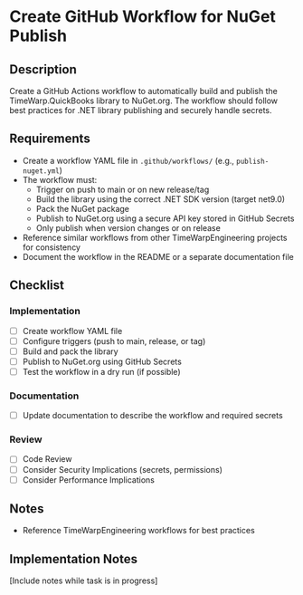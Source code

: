 # Create GitHub Workflow for NuGet Publish

## Description

Create a GitHub Actions workflow to automatically build and publish the TimeWarp.QuickBooks library to NuGet.org. The workflow should follow best practices for .NET library publishing and securely handle secrets.

## Requirements

- Create a workflow YAML file in `.github/workflows/` (e.g., `publish-nuget.yml`)
- The workflow must:
  - Trigger on push to main or on new release/tag
  - Build the library using the correct .NET SDK version (target net9.0)
  - Pack the NuGet package
  - Publish to NuGet.org using a secure API key stored in GitHub Secrets
  - Only publish when version changes or on release
- Reference similar workflows from other TimeWarpEngineering projects for consistency
- Document the workflow in the README or a separate documentation file

## Checklist

### Implementation
- [ ] Create workflow YAML file
- [ ] Configure triggers (push to main, release, or tag)
- [ ] Build and pack the library
- [ ] Publish to NuGet.org using GitHub Secrets
- [ ] Test the workflow in a dry run (if possible)

### Documentation
- [ ] Update documentation to describe the workflow and required secrets

### Review
- [ ] Code Review
- [ ] Consider Security Implications (secrets, permissions)
- [ ] Consider Performance Implications

## Notes

- Reference TimeWarpEngineering workflows for best practices

## Implementation Notes

[Include notes while task is in progress]